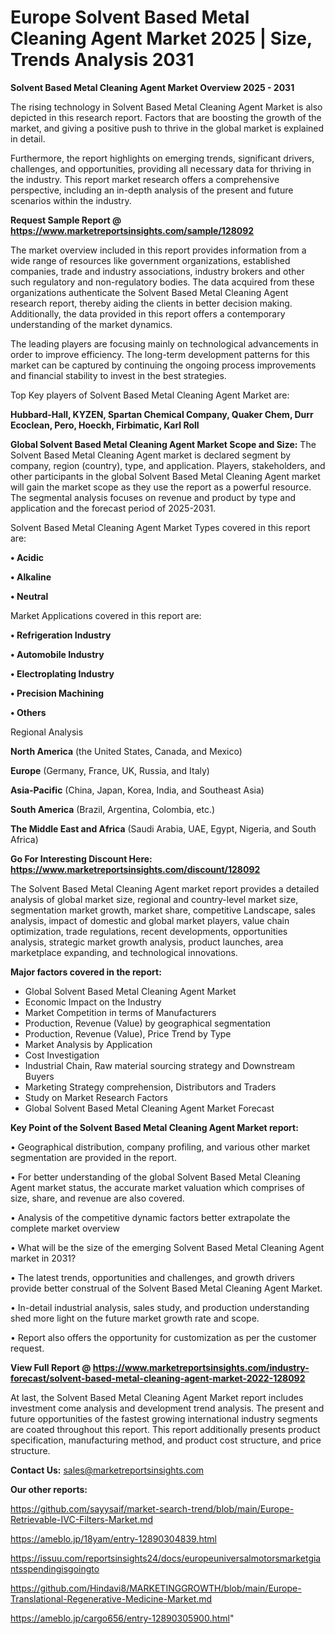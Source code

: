 # Europe Solvent Based Metal Cleaning Agent Market 2025 | Size, Trends Analysis 2031

<Strong> Solvent Based Metal Cleaning Agent Market Overview 2025 - 2031</strong>

The rising technology in Solvent Based Metal Cleaning Agent Market is also depicted in this research report. Factors that are boosting the growth of the market, and giving a positive push to thrive in the global market is explained in detail.

Furthermore, the report highlights on emerging trends, significant drivers, challenges, and opportunities, providing all necessary data for thriving in the industry. This report market research offers a comprehensive perspective, including an in-depth analysis of the present and future scenarios within the industry.

<strong>Request Sample Report @ <a href=https://www.marketreportsinsights.com/sample/128092>https://www.marketreportsinsights.com/sample/128092</a></strong>

The market overview included in this report provides information from a wide range of resources like government organizations, established companies, trade and industry associations, industry brokers and other such regulatory and non-regulatory bodies. The data acquired from these organizations authenticate the Solvent Based Metal Cleaning Agent research report, thereby aiding the clients in better decision making. Additionally, the data provided in this report offers a contemporary understanding of the market dynamics.

The leading players are focusing mainly on technological advancements in order to improve efficiency. The long-term development patterns for this market can be captured by continuing the ongoing process improvements and financial stability to invest in the best strategies.

Top Key players of Solvent Based Metal Cleaning Agent Market are:

<strong>Hubbard-Hall, KYZEN, Spartan Chemical Company, Quaker Chem, Durr Ecoclean, Pero, Hoeckh, Firbimatic, Karl Roll</strong>

<strong><b>Global Solvent Based Metal Cleaning Agent Market Scope and Size:</b></strong>
The Solvent Based Metal Cleaning Agent market is declared segment by company, region (country), type, and application. Players, stakeholders, and other participants in the global Solvent Based Metal Cleaning Agent market will gain the market scope as they use the report as a powerful resource. The segmental analysis focuses on revenue and product by type and application and the forecast period of 2025-2031.

Solvent Based Metal Cleaning Agent Market Types covered in this report are:

<strong>• Acidic

• Alkaline

• Neutral</strong>

Market Applications covered in this report are:

<strong>• Refrigeration Industry

• Automobile Industry

• Electroplating Industry

• Precision Machining

• Others</strong> 

Regional Analysis

<strong>North America</strong> (the United States, Canada, and Mexico)

<strong>Europe</strong> (Germany, France, UK, Russia, and Italy)

<strong>Asia-Pacific</strong> (China, Japan, Korea, India, and Southeast Asia)

<strong>South America</strong> (Brazil, Argentina, Colombia, etc.)

<strong>The Middle East and Africa</strong> (Saudi Arabia, UAE, Egypt, Nigeria, and South Africa)

<strong>Go For Interesting Discount Here: <a href=https://www.marketreportsinsights.com/discount/128092>https://www.marketreportsinsights.com/discount/128092</a></strong>

The Solvent Based Metal Cleaning Agent market report provides a detailed analysis of global market size, regional and country-level market size, segmentation market growth, market share, competitive Landscape, sales analysis, impact of domestic and global market players, value chain optimization, trade regulations, recent developments, opportunities analysis, strategic market growth analysis, product launches, area marketplace expanding, and technological innovations.

<strong><b>Major factors covered in the report:</b></strong>
<ul>
  <li>Global Solvent Based Metal Cleaning Agent Market </li>
  <li>Economic Impact on the Industry</li>
  <li>Market Competition in terms of Manufacturers</li>
  <li>Production, Revenue (Value) by geographical segmentation</li>
  <li>Production, Revenue (Value), Price Trend by Type</li>
  <li>Market Analysis by Application</li>
  <li>Cost Investigation</li>
  <li>Industrial Chain, Raw material sourcing strategy and Downstream Buyers</li>
  <li>Marketing Strategy comprehension, Distributors and Traders</li>
  <li>Study on Market Research Factors</li>
  <li>Global Solvent Based Metal Cleaning Agent Market Forecast</li>
</ul>

<strong><b>Key Point of the Solvent Based Metal Cleaning Agent Market report:</b></strong>

• Geographical distribution, company profiling, and various other market segmentation are provided in the report.

• For better understanding of the global Solvent Based Metal Cleaning Agent market status, the accurate market valuation which comprises of size, share, and revenue are also covered.

• Analysis of the competitive dynamic factors better extrapolate the complete market overview

• What will be the size of the emerging Solvent Based Metal Cleaning Agent market in 2031?

• The latest trends, opportunities and challenges, and growth drivers provide better construal of the Solvent Based Metal Cleaning Agent Market.

• In-detail industrial analysis, sales study, and production understanding shed more light on the future market growth rate and scope.

• Report also offers the opportunity for customization as per the customer request.

<strong><b>View Full Report @ <a href=https://www.marketreportsinsights.com/industry-forecast/solvent-based-metal-cleaning-agent-market-2022-128092>https://www.marketreportsinsights.com/industry-forecast/solvent-based-metal-cleaning-agent-market-2022-128092</a></b></strong>


At last, the Solvent Based Metal Cleaning Agent Market report includes investment come analysis and development trend analysis. The present and future opportunities of the fastest growing international industry segments are coated throughout this report. This report additionally presents product specification, manufacturing method, and product cost structure, and price structure.

<strong>Contact Us:</strong>
sales@marketreportsinsights.com

<strong>Our other reports:</strong>

<a href=https://github.com/sayysaif/market-search-trend/blob/main/Europe-Retrievable-IVC-Filters-Market.md>https://github.com/sayysaif/market-search-trend/blob/main/Europe-Retrievable-IVC-Filters-Market.md</a>

<a href=https://ameblo.jp/18yam/entry-12890304839.html>https://ameblo.jp/18yam/entry-12890304839.html</a>

<a href=https://issuu.com/reportsinsights24/docs/europeuniversalmotorsmarketgiantsspendingisgoingto>https://issuu.com/reportsinsights24/docs/europeuniversalmotorsmarketgiantsspendingisgoingto</a>

<a href=https://github.com/Hindavi8/MARKETINGGROWTH/blob/main/Europe-Translational-Regenerative-Medicine-Market.md>https://github.com/Hindavi8/MARKETINGGROWTH/blob/main/Europe-Translational-Regenerative-Medicine-Market.md</a>

<a href=https://ameblo.jp/cargo656/entry-12890305900.html>https://ameblo.jp/cargo656/entry-12890305900.html</a>"
